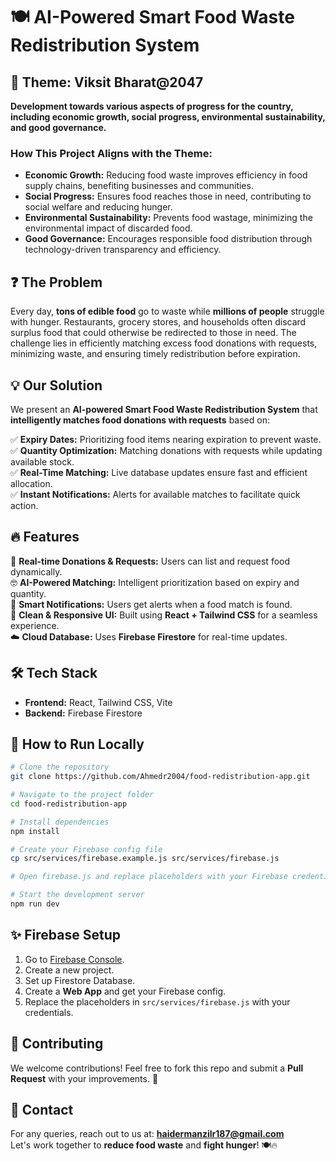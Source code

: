 # 🍽️ AI-Powered Smart Food Waste Redistribution System

## 🌟 Theme: Viksit Bharat@2047
**Development towards various aspects of progress for the country, including economic growth, social progress, environmental sustainability, and good governance.**

### How This Project Aligns with the Theme:
- **Economic Growth:** Reducing food waste improves efficiency in food supply chains, benefiting businesses and communities.
- **Social Progress:** Ensures food reaches those in need, contributing to social welfare and reducing hunger.
- **Environmental Sustainability:** Prevents food wastage, minimizing the environmental impact of discarded food.
- **Good Governance:** Encourages responsible food distribution through technology-driven transparency and efficiency.

## ❓ The Problem
Every day, **tons of edible food** go to waste while **millions of people** struggle with hunger. Restaurants, grocery stores, and households often discard surplus food that could otherwise be redirected to those in need. The challenge lies in efficiently matching excess food donations with requests, minimizing waste, and ensuring timely redistribution before expiration.

## 💡 Our Solution
We present an **AI-powered Smart Food Waste Redistribution System** that **intelligently matches food donations with requests** based on:

✅ **Expiry Dates:** Prioritizing food items nearing expiration to prevent waste.  
✅ **Quantity Optimization:** Matching donations with requests while updating available stock.  
✅ **Real-Time Matching:** Live database updates ensure fast and efficient allocation.  
✅ **Instant Notifications:** Alerts for available matches to facilitate quick action.  

## 🔥 Features
🚀 **Real-time Donations & Requests:** Users can list and request food dynamically.  
🤓 **AI-Powered Matching:** Intelligent prioritization based on expiry and quantity.  
📢 **Smart Notifications:** Users get alerts when a food match is found.  
🎨 **Clean & Responsive UI:** Built using **React + Tailwind CSS** for a seamless experience.  
☁️ **Cloud Database:** Uses **Firebase Firestore** for real-time updates.  

## 🛠️ Tech Stack
- **Frontend:** React, Tailwind CSS, Vite  
- **Backend:** Firebase Firestore   

## 🚀 How to Run Locally
```bash
# Clone the repository
git clone https://github.com/Ahmedr2004/food-redistribution-app.git

# Navigate to the project folder
cd food-redistribution-app

# Install dependencies
npm install

# Create your Firebase config file
cp src/services/firebase.example.js src/services/firebase.js

# Open firebase.js and replace placeholders with your Firebase credentials

# Start the development server
npm run dev
```

## ✨ Firebase Setup
1. Go to [Firebase Console](https://console.firebase.google.com/).
2. Create a new project.
3. Set up Firestore Database.
4. Create a **Web App** and get your Firebase config.
5. Replace the placeholders in `src/services/firebase.js` with your credentials.

## 🤝 Contributing
We welcome contributions! Feel free to fork this repo and submit a **Pull Request** with your improvements. 🚀

## 💎 Contact
For any queries, reach out to us at: **haidermanzilr187@gmail.com**  
Let's work together to **reduce food waste** and **fight hunger**! 🍽️🔥

